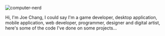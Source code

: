 ![computer-nerd](https://user-images.githubusercontent.com/123129983/236892945-96b23912-7893-457b-8ce3-94d502f233da.gif)

Hi, I'm Joe Chang, I could say I'm a game developer, desktop application, mobile application, web developer, programmer, designer and digital artist, here's some of the code I've done on some projects...
